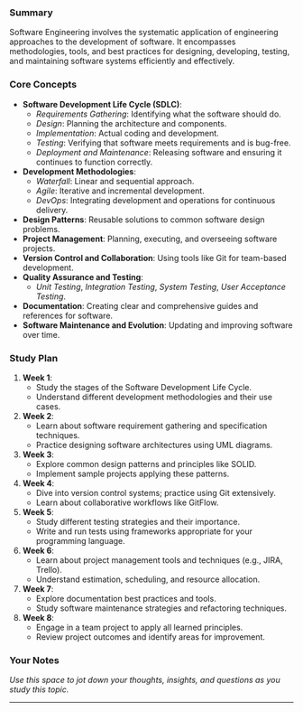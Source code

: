 ### Summary

Software Engineering involves the systematic application of engineering approaches to the development of software. It encompasses methodologies, tools, and best practices for designing, developing, testing, and maintaining software systems efficiently and effectively.

### Core Concepts

- **Software Development Life Cycle (SDLC)**:
    - _Requirements Gathering_: Identifying what the software should do.
    - _Design_: Planning the architecture and components.
    - _Implementation_: Actual coding and development.
    - _Testing_: Verifying that software meets requirements and is bug-free.
    - _Deployment and Maintenance_: Releasing software and ensuring it continues to function correctly.
- **Development Methodologies**:
    - _Waterfall_: Linear and sequential approach.
    - _Agile_: Iterative and incremental development.
    - _DevOps_: Integrating development and operations for continuous delivery.
- **Design Patterns**: Reusable solutions to common software design problems.
- **Project Management**: Planning, executing, and overseeing software projects.
- **Version Control and Collaboration**: Using tools like Git for team-based development.
- **Quality Assurance and Testing**:
    - _Unit Testing_, _Integration Testing_, _System Testing_, _User Acceptance Testing_.
- **Documentation**: Creating clear and comprehensive guides and references for software.
- **Software Maintenance and Evolution**: Updating and improving software over time.

### Study Plan

1. **Week 1**:
    - Study the stages of the Software Development Life Cycle.
    - Understand different development methodologies and their use cases.
2. **Week 2**:
    - Learn about software requirement gathering and specification techniques.
    - Practice designing software architectures using UML diagrams.
3. **Week 3**:
    - Explore common design patterns and principles like SOLID.
    - Implement sample projects applying these patterns.
4. **Week 4**:
    - Dive into version control systems; practice using Git extensively.
    - Learn about collaborative workflows like GitFlow.
5. **Week 5**:
    - Study different testing strategies and their importance.
    - Write and run tests using frameworks appropriate for your programming language.
6. **Week 6**:
    - Learn about project management tools and techniques (e.g., JIRA, Trello).
    - Understand estimation, scheduling, and resource allocation.
7. **Week 7**:
    - Explore documentation best practices and tools.
    - Study software maintenance strategies and refactoring techniques.
8. **Week 8**:
    - Engage in a team project to apply all learned principles.
    - Review project outcomes and identify areas for improvement.


### Your Notes

_Use this space to jot down your thoughts, insights, and questions as you study this topic._


---
